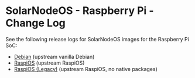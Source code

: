 # SolarNodeOS - Raspberry Pi - Change Log

See the following release logs for SolarNodeOS images for the Raspberry Pi SoC:

* [Debian](CHANGELOG-Debian.md) (upstream vanilla Debian)
* [RaspiOS](CHANGELOG-RaspiOS.md) (upstream RaspiOS)
* [RaspiOS (Legacy)](CHANGELOG-RaspiOS-Legacy.md) (upstream RaspiOS, no native packages)
